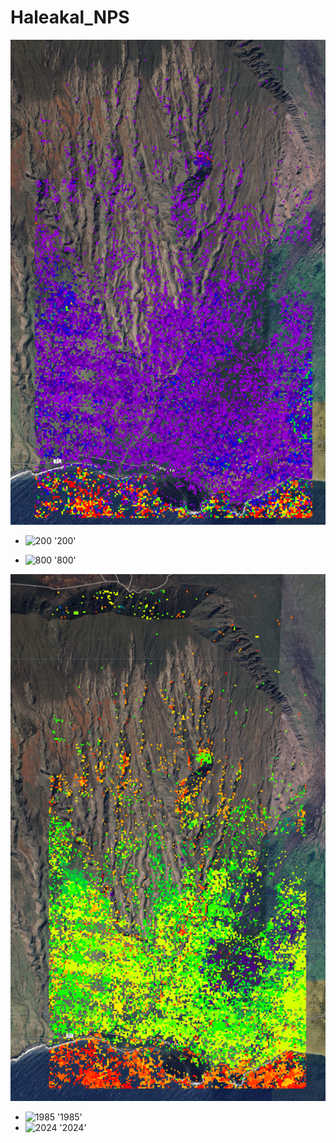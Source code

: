 # Haleakal_NPS
![Magintude of Disturbance](mag.png)

- ![200](https://placehold.co/15x15/9400D3/9400D3.png) '200'
<!---
#- ![#4B0082](https://placehold.co/15x15/4B0082/4B00825.png) '#4B0082'
#- ![#0000FF](https://placehold.co/15x15/0000FF/0000FF.png) '#0000FF'
#- ![#00FF00](https://placehold.co/15x15/00FF00/00FF00.png) '#00FF00'
#- ![#FFFF00](https://placehold.co/15x15/FFFF00/FFFF00.png) '#FFFF00'
#- ![#FF7F00](https://placehold.co/15x15/FF7F00/FF7F00.png) '#FF7F00'
-->
- ![800](https://placehold.co/15x15/FF0000/FF0000.png) '800'

![Year of Distrubance](yod.png)
- ![1985](https://placehold.co/15x15/9400D3/9400D3.png) '1985'
- ![2024](https://placehold.co/15x15/FF0000/FF0000.png) '2024'
